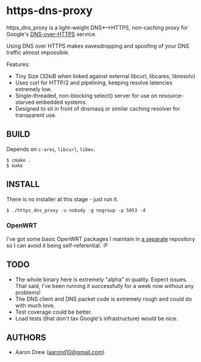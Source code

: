 # https-dns-proxy

https\_dns\_proxy is a light-weight DNS&lt;--&gt;HTTPS, non-caching proxy for
Google's [DNS-over-HTTPS](https://developers.google.com/speed/public-dns/docs/dns-over-https)
service.

Using DNS over HTTPS makes eavesdropping and spoofing of your DNS traffic 
almost impossible.

Features:

* Tiny Size (32kiB when linked against external libcurl, libcares, libresolv)
* Uses curl for HTTP/2 and pipelining, keeping resolve latencies extremely low.
* Single-threaded, non-blocking select() server for use on resource-starved 
  embedded systems.
* Designed to sit in front of dnsmasq or similar caching resolver for
  transparent use.

## BUILD

Depends on `c-ares`, `libcurl`, `libev`.

```
$ cmake .
$ make
```

## INSTALL

There is no installer at this stage - just run it.

```
$ ./https_dns_proxy -u nobody -g nogroup -p 5053 -d
```

### OpenWRT

I've got some basic OpenWRT packages I maintain in [a
separate](https://github.com/aarond10/https_dns_proxy_openwrt) repository so I
can avoid it being self-referential. :P

## TODO

* The whole binary here is extremely "alpha" in quality. Expect issues. That
  said, I've been running it successfully for a week now without any problems!
* The DNS client and DNS packet code is extremely rough and could do with much
  love.
* Test coverage could be better.
* Load tests (that don't tax Google's infrastructure) would be nice.

## AUTHORS

* Aaron Drew (aarond10@gmail.com)
